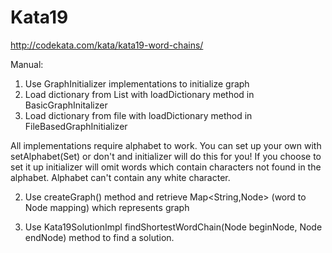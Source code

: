 # Kata19

http://codekata.com/kata/kata19-word-chains/

Manual:

1. Use GraphInitializer implementations to initialize graph
  1. Load dictionary from List with loadDictionary method in BasicGraphInitalizer
  2. Load dictionary from file with loadDictionary method in FileBasedGraphInitializer
  
  All implementations require alphabet to work. You can set up your own with setAlphabet(Set<Character>) 
  or don't and initializer will do this for you!
  If you choose to set it up initializer will omit words which contain characters not found in the alphabet.
  Alphabet can't contain any white character.

2) Use createGraph() method and retrieve Map<String,Node>  (word to Node mapping) which represents graph

3) Use Kata19SolutionImpl findShortestWordChain(Node beginNode, Node endNode) method to find a solution.







